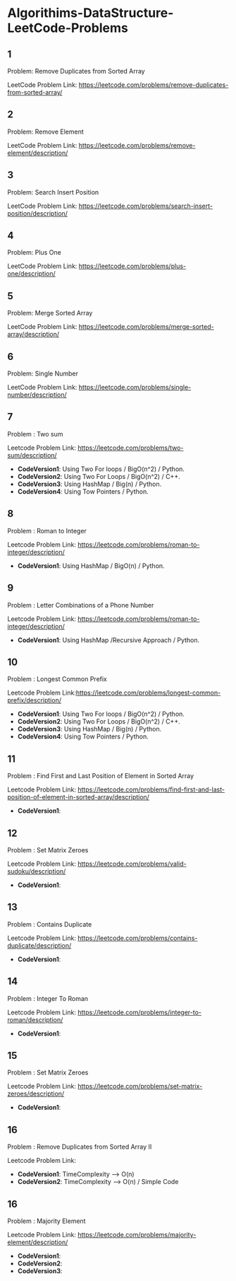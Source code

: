 # Algorithims-DataStructure-LeetCode-Problems


##

## 1

Problem: Remove Duplicates from Sorted Array 

LeetCode Problem Link: https://leetcode.com/problems/remove-duplicates-from-sorted-array/

##

## 2

Problem: Remove Element

LeetCode Problem Link: https://leetcode.com/problems/remove-element/description/
 
##

## 3

Problem: Search Insert Position

LeetCode Problem Link: https://leetcode.com/problems/search-insert-position/description/

##

## 4

Problem: Plus One

LeetCode Problem Link: https://leetcode.com/problems/plus-one/description/

##

## 5

Problem: Merge Sorted Array

LeetCode Problem Link: https://leetcode.com/problems/merge-sorted-array/description/

##

## 6

Problem: Single Number

LeetCode Problem Link: https://leetcode.com/problems/single-number/description/

##

## 7

Problem : Two sum

Leetcode Problem Link: https://leetcode.com/problems/two-sum/description/

* __CodeVersion1__: Using Two For loops / BigO(n^2) / Python.
* __CodeVersion2__: Using Two For Loops / BigO(n^2) / C++.
* __CodeVersion3__: Using HashMap / Big(n) / Python. 
* __CodeVersion4__: Using Tow Pointers / Python.

##

## 8

Problem : Roman to Integer

Leetcode Problem Link: https://leetcode.com/problems/roman-to-integer/description/

* __CodeVersion1__: Using HashMap / BigO(n) / Python.

##

## 9

Problem : Letter Combinations of a Phone Number

Leetcode Problem Link: https://leetcode.com/problems/roman-to-integer/description/

* __CodeVersion1__: Using HashMap /Recursive Approach / Python.

##

## 10

Problem : Longest Common Prefix

Leetcode Problem Link:https://leetcode.com/problems/longest-common-prefix/description/

* __CodeVersion1__: Using Two For loops / BigO(n^2) / Python.
* __CodeVersion2__: Using Two For Loops / BigO(n^2) / C++.
* __CodeVersion3__: Using HashMap / Big(n) / Python. 
* __CodeVersion4__: Using Tow Pointers / Python.

##

## 11

Problem : Find First and Last Position of Element in Sorted Array

Leetcode Problem Link: https://leetcode.com/problems/find-first-and-last-position-of-element-in-sorted-array/description/

* __CodeVersion1__: 

##

## 12

Problem : Set Matrix Zeroes

Leetcode Problem Link: https://leetcode.com/problems/valid-sudoku/description/

* __CodeVersion1__: 

##

## 13

Problem : Contains Duplicate

Leetcode Problem Link: https://leetcode.com/problems/contains-duplicate/description/

* __CodeVersion1__: 

##

## 14

Problem : Integer To Roman

Leetcode Problem Link: https://leetcode.com/problems/integer-to-roman/description/

* __CodeVersion1__: 

##

## 15

Problem : Set Matrix Zeroes

Leetcode Problem Link: https://leetcode.com/problems/set-matrix-zeroes/description/

* __CodeVersion1__: 

##


## 16

Problem : Remove Duplicates from Sorted Array II

Leetcode Problem Link:

* __CodeVersion1__: TimeComplexity --> O(n) 
* __CodeVersion2__: TimeComplexity --> O(n) / Simple Code

##


## 16

Problem : Majority Element

Leetcode Problem Link: https://leetcode.com/problems/majority-element/description/

* __CodeVersion1__: 
* __CodeVersion2__:
* __CodeVersion3__:

##
